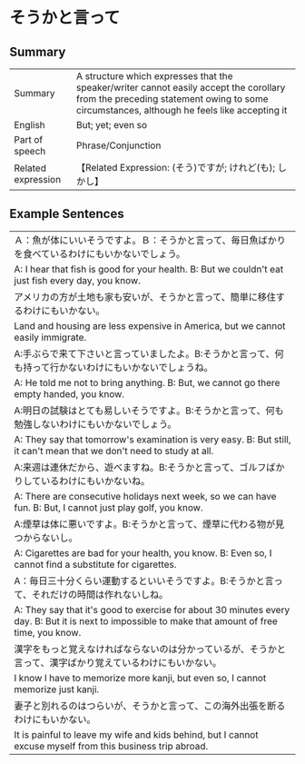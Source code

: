 # そうかと言って

## Summary

<table><tr>   <td>Summary</td>   <td>A structure which expresses that the speaker/writer cannot easily accept the corollary from the preceding statement owing to some circumstances, although he feels like accepting it</td></tr><tr>   <td>English</td>   <td>But; yet; even so</td></tr><tr>   <td>Part of speech</td>   <td>Phrase/Conjunction</td></tr><tr>   <td>Related expression</td>   <td>【Related Expression: (そう)ですが; けれど(も); しかし】</td></tr></table>

## Example Sentences

<table><tr><td>Ａ：魚が体にいいそうですよ。Ｂ：そうかと言って、毎日魚ばかりを食べているわけにもいかないでしょう。</td></tr><tr><td>A: I hear that fish is good for your health. B: But we couldn't eat just fish every day, you know.</td></tr><tr><td>アメリカの方が土地も家も安いが、そうかと言って、簡単に移住するわけにもいかない。</td></tr><tr><td>Land and housing are less expensive in America, but we cannot easily immigrate.</td></tr><tr><td>A:手ぶらで来て下さいと言っていましたよ。B:そうかと言って、何も持って行かないわけにもいかないでしょうね。</td></tr><tr><td>A: He told me not to bring anything. B: But, we cannot go there empty handed, you know.</td></tr><tr><td>A:明日の試験はとても易しいそうですよ。B:そうかと言って、何も勉強しないわけにもいかないでしょう。</td></tr><tr><td>A: They say that tomorrow's examination is very easy. B: But still, it can't mean that we don't need to study at all.</td></tr><tr><td>A:来週は連休だから、遊べますね。B:そうかと言って、ゴルフばかりしているわけにもいかないね。</td></tr><tr><td>A: There are consecutive holidays next week, so we can have fun. B: But, I cannot just play golf, you know.</td></tr><tr><td>A:煙草は体に悪いですよ。B:そうかと言って、煙草に代わる物が見つからないし。</td></tr><tr><td>A: Cigarettes are bad for your health, you know. B: Even so, I cannot find a substitute for cigarettes.</td></tr><tr><td>A：毎日三十分くらい運動するといいそうですよ。B:そうかと言って、それだけの時間は作れないしね。</td></tr><tr><td>A: They say that it's good to exercise for about 30 minutes every day. B: But it is next to impossible to make that amount of free time, you know.</td></tr><tr><td>漢字をもっと覚えなければならないのは分かっているが、そうかと言って、漢字ばかり覚えているわけにもいかない。</td></tr><tr><td>I know I have to memorize more kanji, but even so, I cannot memorize just kanji.</td></tr><tr><td>妻子と別れるのはつらいが、そうかと言って、この海外出張を断るわけにもいかない。</td></tr><tr><td>It is painful to leave my wife and kids behind, but I cannot excuse myself from this business trip abroad.</td></tr></table>

